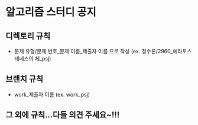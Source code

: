 # 알고리즘 스터디 공지

## 디렉토리 규칙
- 문제 유형/문제 번호_문제 이름_제출자 이름 으로 작성 (ex. 정수론/2960_에라토스테네스의 체_psj)

## 브랜치 규칙
- work_제출자 이름 (ex. work_psj)

## 그 외에 규칙...다들 의견 주세요~!!!
